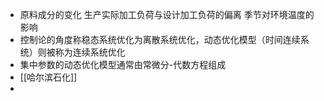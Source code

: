- 原料成分的变化
  生产实际加工负荷与设计加工负荷的偏离
  季节对环境温度的影响
- 控制论的角度称稳态系统优化为离散系统优化，动态优化模型（时间连续系统）则被称为连续系统优化
- 集中参数的动态优化模型通常由常微分-代数方程组成
- [[哈尔滨石化]]
-